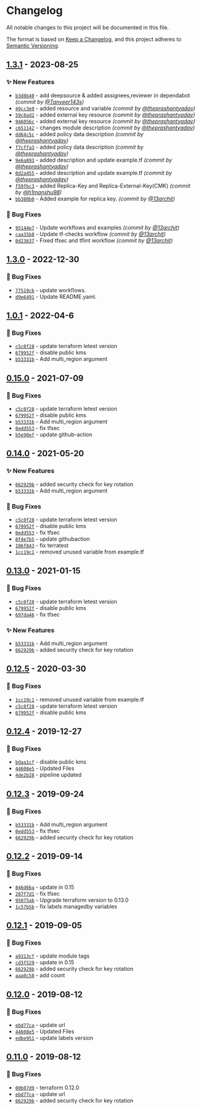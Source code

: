 # Changelog
All notable changes to this project will be documented in this file.

The format is based on [Keep a Changelog](https://keepachangelog.com/en/1.0.0/),
and this project adheres to [Semantic Versioning](https://semver.org/spec/v2.0.0.html).

## [1.3.1] - 2023-08-25
### :sparkles: New Features
- [`b3d8b40`](https://github.com/clouddrove/terraform-aws-kms/commit/b3d8b4021a72d8a758e20d15b56761b3337e0485) - add deepsource & added assignees,reviewer in dependabot *(commit by [@Tanveer143s](https://github.com/Tanveer143s))*
- [`49cc3e9`](https://github.com/clouddrove/terraform-aws-kms/commit/49cc3e9ce3936b509a95b4575cc9204dd924748f) - added resource and variable *(commit by [@theprashantyadav](https://github.com/theprashantyadav))*
- [`59c8ad2`](https://github.com/clouddrove/terraform-aws-kms/commit/59c8ad219d9583f58b5c108456b8e466c24a7b51) - added external key resource *(commit by [@theprashantyadav](https://github.com/theprashantyadav))*
- [`946056c`](https://github.com/clouddrove/terraform-aws-kms/commit/946056ccc160a35f860adf3383e621d69410d045) - added external key resource *(commit by [@theprashantyadav](https://github.com/theprashantyadav))*
- [`c651142`](https://github.com/clouddrove/terraform-aws-kms/commit/c651142bc29e3a29c7db56c8f524ad83cc9bd980) - changes module description *(commit by [@theprashantyadav](https://github.com/theprashantyadav))*
- [`dd64c5c`](https://github.com/clouddrove/terraform-aws-kms/commit/dd64c5c5f8d2cef2623858d26c603d0fe6992031) - added policy data description *(commit by [@theprashantyadav](https://github.com/theprashantyadav))*
- [`f7cffa3`](https://github.com/clouddrove/terraform-aws-kms/commit/f7cffa36d3a2d56b71987c461fe50f334bdd9161) - added policy data description *(commit by [@theprashantyadav](https://github.com/theprashantyadav))*
- [`9e6a893`](https://github.com/clouddrove/terraform-aws-kms/commit/9e6a893365d61465fd172e8b0188c5e51f55a316) - added description and update example.tf *(commit by [@theprashantyadav](https://github.com/theprashantyadav))*
- [`0d2a455`](https://github.com/clouddrove/terraform-aws-kms/commit/0d2a455de7526435bfa14f480692f9782e9f57c4) - added description and update example.tf *(commit by [@theprashantyadav](https://github.com/theprashantyadav))*
- [`f59fbc3`](https://github.com/clouddrove/terraform-aws-kms/commit/f59fbc375ebd5b50f4e7035c109aa664c80d06a3) - added Replica-Key and Replica-External-Key(CMK) *(commit by [@h1manshu98](https://github.com/h1manshu98))*
- [`bb380b0`](https://github.com/clouddrove/terraform-aws-kms/commit/bb380b0cb14bd0b85e34d6d18d6adccc0d23e557) - Added example for replica key. *(commit by [@13archit](https://github.com/13archit))*

### :bug: Bug Fixes
- [`95144e7`](https://github.com/clouddrove/terraform-aws-kms/commit/95144e7a4192733a2275ac849133c81218534652) - Update workflows and examples *(commit by [@13archit](https://github.com/13archit))*
- [`caa35b8`](https://github.com/clouddrove/terraform-aws-kms/commit/caa35b8899864631f08959d43d17d6b3d0a5611c) - Update tf-checks workflow *(commit by [@13archit](https://github.com/13archit))*
- [`0d23637`](https://github.com/clouddrove/terraform-aws-kms/commit/0d236376fb3bfabb24b56ac51d80d49a72c49d56) - Fixed tfsec and tflint workflow *(commit by [@13archit](https://github.com/13archit))*


## [1.3.0] - 2022-12-30
### :bug: Bug Fixes
- [`77519cb`](https://github.com/clouddrove/terraform-aws-kms/commit/77519cb4d997633fd5d1b90fd33cdd11f6da7676) - update workflows.
- [`d9e6491`](https://github.com/clouddrove/terraform-aws-kms/commit/d9e64911a2f67f8e599d7244cdce43dd24a3860b) - Update README.yaml.


## [1.0.1] - 2022-04-6
### :bug: Bug Fixes
- [`c5c0f28`](https://github.com/clouddrove/terraform-aws-kms/commit/c5c0f28b88d536ea6bec33a5f4787a8bfe4e1160) - update terraform letest version
- [`679952f`](https://github.com/clouddrove/terraform-aws-kms/commit/679952f21d9b36a4b429798783cc97917f0a4b59) - disable public kms
- [`b53331b`](https://github.com/clouddrove/terraform-aws-kms/commit/b53331b94764af6df017d0c9fc78e365ef603352) - Add multi_region argument


## [0.15.0] - 2021-07-09
### :bug: Bug Fixes
- [`c5c0f28`](https://github.com/clouddrove/terraform-aws-kms/commit/c5c0f28b88d536ea6bec33a5f4787a8bfe4e1160) - update terraform letest version
- [`679952f`](https://github.com/clouddrove/terraform-aws-kms/commit/679952f21d9b36a4b429798783cc97917f0a4b59) - disable public kms
- [`b53331b`](https://github.com/clouddrove/terraform-aws-kms/commit/b53331b94764af6df017d0c9fc78e365ef603352) - Add multi_region argument
- [`0edd553`](https://github.com/clouddrove/terraform-aws-kms/commit/0edd553af020fc45bd505b8e3c00e05cbeab9248) - fix tfsec
- [`b5e98ef`](https://github.com/clouddrove/terraform-aws-kms/commit/b5e98ef5e0fd95bf8a44e6598ea6b5ae58b1dbf9) - update github-action

## [0.14.0] - 2021-05-20
### :sparkles: New Features
- [`662929b`](https://github.com/clouddrove/terraform-aws-kms/commit/662929b9943147b77da8e2ee93578d423160148a) - added security check for key rotation
- [`b53331b`](https://github.com/clouddrove/terraform-aws-kms/commit/b53331b94764af6df017d0c9fc78e365ef603352) - Add multi_region argument


### :bug: Bug Fixes
- [`c5c0f28`](https://github.com/clouddrove/terraform-aws-kms/commit/c5c0f28b88d536ea6bec33a5f4787a8bfe4e1160) - update terraform letest version
- [`679952f`](https://github.com/clouddrove/terraform-aws-kms/commit/679952f21d9b36a4b429798783cc97917f0a4b59) - disable public kms
- [`0edd553`](https://github.com/clouddrove/terraform-aws-kms/commit/0edd553af020fc45bd505b8e3c00e05cbeab9248) - fix tfsec
- [`0f4e7b5`](https://github.com/clouddrove/terraform-aws-kms/commit/0f4e7b53d31e81e4a4f0ecdc61b5e77569dd6369) - update githubaction
- [`186f843`](https://github.com/clouddrove/terraform-aws-kms/commit/186f84360e43694e56de2241d4ecf55e7facc42e) - fix terratest
- [`1cc19c1`](https://github.com/clouddrove/terraform-aws-kms/commit/1cc19c1cf1484cf6f51ab749e3ac20fac5c5c021) - removed unused variable from example.tf

## [0.13.0] - 2021-01-15
### :bug: Bug Fixes
- [`c5c0f28`](https://github.com/clouddrove/terraform-aws-kms/commit/c5c0f28b88d536ea6bec33a5f4787a8bfe4e1160) - update terraform letest version
- [`679952f`](https://github.com/clouddrove/terraform-aws-kms/commit/679952f21d9b36a4b429798783cc97917f0a4b59) - disable public kms
- [`697da46`](https://github.com/clouddrove/terraform-aws-kms/commit/697da46e385cb4cf3c0e55f4f783f86f88f79365) - fix tfsec

### :sparkles: New Features
- [`b53331b`](https://github.com/clouddrove/terraform-aws-kms/commit/b53331b94764af6df017d0c9fc78e365ef603352) - Add multi_region argument
- [`662929b`](https://github.com/clouddrove/terraform-aws-kms/commit/662929b9943147b77da8e2ee93578d423160148a) - added security check for key rotation


## [0.12.5] - 2020-03-30
### :bug: Bug Fixes
- [`1cc19c1`](https://github.com/clouddrove/terraform-aws-kms/commit/1cc19c1cf1484cf6f51ab749e3ac20fac5c5c021) - removed unused variable from example.tf
- [`c5c0f28`](https://github.com/clouddrove/terraform-aws-kms/commit/c5c0f28b88d536ea6bec33a5f4787a8bfe4e11601) - update terraform letest version
- [`679952f`](https://github.com/clouddrove/terraform-aws-kms/commit/679952f21d9b36a4b429798783cc97917f0a4b59) - disable public kms


## [0.12.4] - 2019-12-27
### :bug: Bug Fixes
- [`bdaa1cf`](https://github.com/clouddrove/terraform-aws-kms/commit/bdaa1cfe2ac5e2cb533bbcba45b1dd41326d25da) - disable public kms
- [`44608e5`](https://github.com/clouddrove/terraform-aws-kms/commit/44608e5a75f77afdb365fbe5493ce1b1aa5c78d4) - Updated Files
- [`4de2b28`](https://github.com/clouddrove/terraform-aws-kms/commit/4de2b2888ed611085be1356de7ae3d86c34162dd) - pipeline updated

## [0.12.3] - 2019-09-24
### :bug: Bug Fixes
- [`b53331b`](https://github.com/clouddrove/terraform-aws-kms/commit/b53331b94764af6df017d0c9fc78e365ef603352) - Add multi_region argument
- [`0edd553`](https://github.com/clouddrove/terraform-aws-kms/commit/0edd553af020fc45bd505b8e3c00e05cbeab9248) - fix tfsec
- [`662929b`](https://github.com/clouddrove/terraform-aws-kms/commit/662929b9943147b77da8e2ee93578d423160148a) - added security check for key rotation

## [0.12.2] - 2019-09-14
### :bug: Bug Fixes
- [`846d66a`](https://github.com/clouddrove/terraform-aws-kms/commit/846d66a3eb6f73452d64e69397d796757cfb371f) - update in 0.15
- [`287f7d1`](https://github.com/clouddrove/terraform-aws-kms/commit/287f7d1cf6043a57cafe1b1fb8728690cddbe339) - fix tfsec
- [`95075ab`](https://github.com/clouddrove/terraform-aws-kms/commit/95075abf50a53a28e44a528a0b24431ac7933760) - Upgrade terraform version to 0.13.0
- [`1c57b5b`](https://github.com/clouddrove/terraform-aws-kms/commit/1c57b5bcfed1d2509d5d2ae966cb362804002907) - fix labels managedby variables


## [0.12.1] - 2019-09-05
### :bug: Bug Fixes
- [`a9313cf`](https://github.com/clouddrove/terraform-aws-kms/commit/a9313cf8fd5ab58bc917d54f2584c33ca8aa635d) - update module tags
- [`cd3f529`](https://github.com/clouddrove/terraform-aws-kms/commit/cd3f52989be9c81b59283dbc93e3e068dfcf8bf0) - update in 0.15
- [`662929b`](https://github.com/clouddrove/terraform-aws-kms/commit/662929b9943147b77da8e2ee93578d423160148a) - added security check for key rotation
- [`aaa0c58`](https://github.com/clouddrove/terraform-aws-kms/commit/aaa0c583fa4d47a9bad3c74b53e61651e22a675b) - add count

## [0.12.0] - 2019-08-12
### :bug: Bug Fixes
- [`ebd77ca`](https://github.com/clouddrove/terraform-aws-kms/commit/ebd77cade5ac2115515dc702bac5e353d502c4bb) - update url
- [`44608e5`](https://github.com/clouddrove/terraform-aws-kms/commit/44608e5a75f77afdb365fbe5493ce1b1aa5c78d4) - Updated Files
- [`edbe951`](https://github.com/clouddrove/terraform-aws-kms/commit/edbe951e7a788b018f444bc14822c5b3a9e4b684) - update labels version


## [0.11.0] - 2019-08-12
### :bug: Bug Fixes
- [`00b07d9`](https://github.com/clouddrove/terraform-aws-kms/commit/00b07d90b8740acd0a35fc1ed66099bb9d106a31) - terraform 0.12.0
- [`ebd77ca`](https://github.com/clouddrove/terraform-aws-kms/commit/ebd77cade5ac2115515dc702bac5e353d502c4bb) - update url
- [`662929b`](https://github.com/clouddrove/terraform-aws-kms/commit/662929b9943147b77da8e2ee93578d423160148a) - added security check for key rotation



[0.11.0]: https://github.com/clouddrove/terraform-aws-kms/compare/0.11.0...master
[0.12.0]: https://github.com/clouddrove/terraform-aws-kms/compare/0.11.0...0.12.0
[0.12.1]: https://github.com/clouddrove/terraform-aws-kms/compare/0.12.0...0.12.1
[0.12.2]: https://github.com/clouddrove/terraform-aws-kms/compare/0.12.1...0.12.2
[0.12.3]: https://github.com/clouddrove/terraform-aws-kms/compare/0.12.2...0.12.3
[0.12.4]: https://github.com/clouddrove/terraform-aws-kms/compare/0.12.3...0.12.4
[0.12.5]: https://github.com/clouddrove/terraform-aws-kms/compare/0.12.4...0.12.5
[0.13.0]: https://github.com/clouddrove/terraform-aws-kms/compare/0.12.5...0.13.0
[0.14.0]: https://github.com/clouddrove/terraform-aws-kms/compare/0.13.0...0.14.0
[0.15.0]: https://github.com/clouddrove/terraform-aws-kms/compare/0.14.0...0.15.0
[1.0.1]:  https://github.com/clouddrove/terraform-aws-kms/compare/0.15.0...1.0.1
[1.3.0]:  https://github.com/clouddrove/terraform-aws-kms/compare/1.0.1...1.3.0
[1.3.1]: https://github.com/clouddrove/terraform-aws-kms/compare/1.3.0...1.3.1
